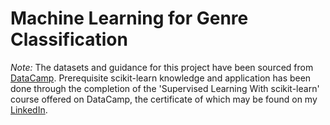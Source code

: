 # Machine Learning for Genre Classification

*Note:* The datasets and guidance for this project have been sourced from [DataCamp](https://datacamp.com). Prerequisite scikit-learn knowledge and application has been done through the completion of the 'Supervised Learning With scikit-learn' course offered on DataCamp, the certificate of which may be found on my [LinkedIn](https://www.linkedin.com/in/speesapaty/).
